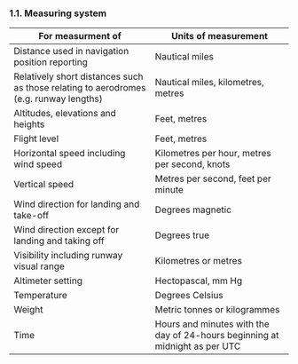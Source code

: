 ### 1.1. Measuring system

| For measurment of                                            | Units of measurement                                         |
| ------------------------------------------------------------ | ------------------------------------------------------------ |
| Distance used in navigation position reporting               | Nautical miles                                               |
| Relatively short distances such as those relating to aerodromes (e.g. runway lengths) | Nautical miles, kilometres, metres                           |
| Altitudes, elevations and heights                            | Feet, metres                                                 |
| Flight level                                                 | Feet, metres                                                 |
| Horizontal speed including wind speed                        | Kilometres per hour, metres per second, knots                |
| Vertical speed                                               | Metres per second, feet per minute                           |
| Wind direction for landing and take-off                      | Degrees magnetic                                             |
| Wind direction except for landing and taking off             | Degrees true                                                 |
| Visibility including runway visual range                     | Kilometres or metres                                         |
| Altimeter setting                                            | Hectopascal, mm Hg                                           |
| Temperature                                                  | Degrees Celsius                                              |
| Weight                                                       | Metric tonnes or kilogrammes                                 |
| Time                                                         | Hours and minutes with the day of 24-hours beginning at midnight as per UTC |
